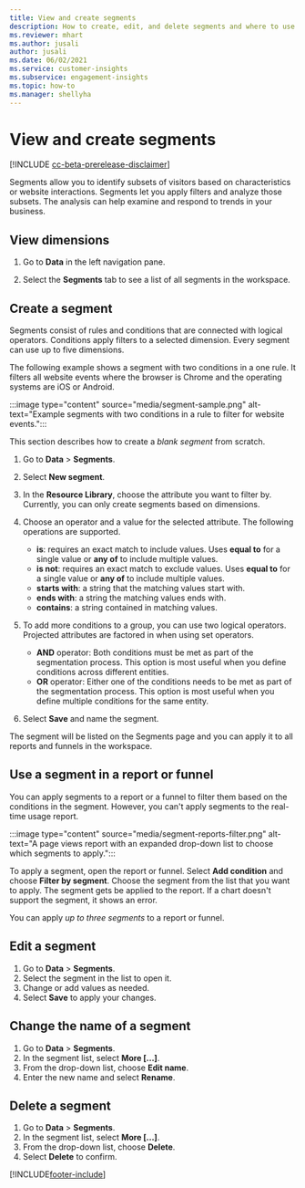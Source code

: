 ```yaml
---
title: View and create segments
description: How to create, edit, and delete segments and where to use them.
ms.reviewer: mhart
ms.author: jusali
author: jusali
ms.date: 06/02/2021
ms.service: customer-insights
ms.subservice: engagement-insights 
ms.topic: how-to
ms.manager: shellyha 
---
```


# View and create segments

[!INCLUDE [cc-beta-prerelease-disclaimer](includes/cc-beta-prerelease-disclaimer.md)]

Segments allow you to identify subsets of visitors based on characteristics or website interactions. Segments let you apply filters and analyze those subsets. The analysis can help examine and respond to trends in your business. 

## View dimensions

1. Go to **Data** in the left navigation pane. 

1. Select the **Segments** tab to see a list of all segments in the workspace. 

## Create a segment

Segments consist of rules and conditions that are connected with logical operators. Conditions apply filters to a selected dimension. Every segment can use up to five dimensions.

The following example shows a segment with two conditions in a one rule. It filters all website events where the browser is Chrome and the operating systems are iOS or Android.

:::image type="content" source="media/segment-sample.png" alt-text="Example segments with two conditions in a rule to filter for website events.":::

This section describes how to create a *blank segment* from scratch.

1. Go to **Data** > **Segments**.

1. Select **New segment**.

1. In the **Resource Library**, choose the attribute you want to filter by. Currently, you can only create segments based on dimensions.

1. Choose an operator and a value for the selected attribute. The following operations are supported.
   - **is**: requires an exact match to include values. Uses **equal to** for a single value or **any of** to include multiple values.
   - **is not**: requires an exact match to exclude values. Uses **equal to** for a single value or **any of** to include multiple values.
   - **starts with**: a string that the matching values start with.
   - **ends with**: a string the matching values ends with.
   - **contains**: a string contained in matching values.

1. To add more conditions to a group, you can use two logical operators. Projected attributes are factored in when using set operators.
   - **AND** operator: Both conditions must be met as part of the segmentation process. This option is most useful when you define conditions across different entities.
   - **OR** operator: Either one of the conditions needs to be met as part of the segmentation process. This option is most useful when you define multiple conditions for the same entity.

1. Select **Save** and name the segment. 

The segment will be listed on the Segments page and you can apply it to all reports and funnels in the workspace.

## Use a segment in a report or funnel

You can apply segments to a report or a funnel to filter them based on the conditions in the segment. However, you can't apply segments to the real-time usage report.

:::image type="content" source="media/segment-reports-filter.png" alt-text="A page views report with an expanded drop-down list to choose which segments to apply.":::

To apply a segment, open the report or funnel. Select **Add condition** and choose **Filter by segment**. Choose the segment from the list that you want to apply. The segment gets be applied to the report. If a chart doesn't support the segment, it shows an error.
 
You can apply *up to three segments* to a report or funnel.

## Edit a segment

1. Go to **Data** > **Segments**.
1. Select the segment in the list to open it. 
1. Change or add values as needed.
1. Select **Save** to apply your changes.

## Change the name of a segment

1. Go to **Data** > **Segments**.
1. In the segment list, select **More [...]**. 
1. From the drop-down list, choose **Edit name**.
1. Enter the new name and select **Rename**.

## Delete a segment

1. Go to **Data** > **Segments**.
1. In the segment list, select **More [...]**. 
1. From the drop-down list, choose **Delete**.
1. Select **Delete** to confirm.

[!INCLUDE[footer-include](../includes/footer-banner.md)]